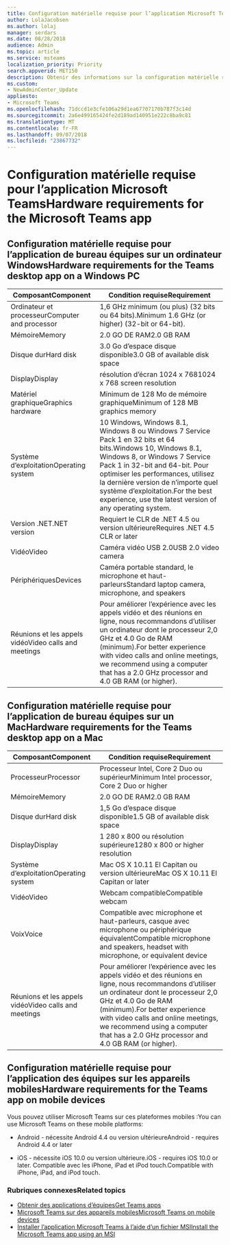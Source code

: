 ```yaml
---
title: Configuration matérielle requise pour l’application Microsoft Teams
author: LolaJacobsen
ms.author: lolaj
manager: serdars
ms.date: 08/28/2018
audience: Admin
ms.topic: article
ms.service: msteams
localization_priority: Priority
search.appverid: MET150
description: Obtenir des informations sur la configuration matérielle requise pour installer et exécuter Microsoft Teams.
ms.custom:
- NewAdminCenter_Update
appliesto:
- Microsoft Teams
ms.openlocfilehash: 71dccd1e3cfe106a29d1ea67707170b787f3c14d
ms.sourcegitcommit: 2a6e499165424fe2d189ad140951e222c8ba9c81
ms.translationtype: MT
ms.contentlocale: fr-FR
ms.lasthandoff: 09/07/2018
ms.locfileid: "23867732"
---
```

# <a name="hardware-requirements-for-the-microsoft-teams-app"></a><span data-ttu-id="6ea5b-103">Configuration matérielle requise pour l’application Microsoft Teams</span><span class="sxs-lookup"><span data-stu-id="6ea5b-103">Hardware requirements for the Microsoft Teams app</span></span>

## <a name="hardware-requirements-for-the-teams-desktop-app-on-a-windows-pc"></a><span data-ttu-id="6ea5b-104">Configuration matérielle requise pour l’application de bureau équipes sur un ordinateur Windows</span><span class="sxs-lookup"><span data-stu-id="6ea5b-104">Hardware requirements for the Teams desktop app on a Windows PC</span></span>

|<span data-ttu-id="6ea5b-105">**Composant**</span><span class="sxs-lookup"><span data-stu-id="6ea5b-105">**Component**</span></span>|<span data-ttu-id="6ea5b-106">**Condition requise**</span><span class="sxs-lookup"><span data-stu-id="6ea5b-106">**Requirement**</span></span>  |
|---------|---------|
|<span data-ttu-id="6ea5b-107">Ordinateur et processeur</span><span class="sxs-lookup"><span data-stu-id="6ea5b-107">Computer and processor</span></span>    | <span data-ttu-id="6ea5b-108">1,6 GHz minimum (ou plus) (32 bits ou 64 bits).</span><span class="sxs-lookup"><span data-stu-id="6ea5b-108">Minimum 1.6 GHz (or higher) (32-bit or 64-bit).</span></span>        |
|<span data-ttu-id="6ea5b-109">Mémoire</span><span class="sxs-lookup"><span data-stu-id="6ea5b-109">Memory</span></span>     |    <span data-ttu-id="6ea5b-110">2.0 GO DE RAM</span><span class="sxs-lookup"><span data-stu-id="6ea5b-110">2.0 GB RAM</span></span>     |
|<span data-ttu-id="6ea5b-111">Disque dur</span><span class="sxs-lookup"><span data-stu-id="6ea5b-111">Hard disk</span></span>    | <span data-ttu-id="6ea5b-112">3.0 Go d’espace disque disponible</span><span class="sxs-lookup"><span data-stu-id="6ea5b-112">3.0 GB of available disk space</span></span>        |
|<span data-ttu-id="6ea5b-113">Display</span><span class="sxs-lookup"><span data-stu-id="6ea5b-113">Display</span></span>    |   <span data-ttu-id="6ea5b-114">résolution d’écran 1024 x 768</span><span class="sxs-lookup"><span data-stu-id="6ea5b-114">1024 x 768 screen resolution</span></span> |
|<span data-ttu-id="6ea5b-115">Matériel graphique</span><span class="sxs-lookup"><span data-stu-id="6ea5b-115">Graphics hardware</span></span> |  <span data-ttu-id="6ea5b-116">Minimum de 128 Mo de mémoire graphique</span><span class="sxs-lookup"><span data-stu-id="6ea5b-116">Minimum of 128 MB graphics memory</span></span>
|<span data-ttu-id="6ea5b-117">Système d’exploitation</span><span class="sxs-lookup"><span data-stu-id="6ea5b-117">Operating system</span></span>  |    <span data-ttu-id="6ea5b-118">10 Windows, Windows 8.1, Windows 8 ou Windows 7 Service Pack 1 en 32 bits et 64 bits.</span><span class="sxs-lookup"><span data-stu-id="6ea5b-118">Windows 10, Windows 8.1, Windows 8, or Windows 7 Service Pack 1 in 32-bit and 64-bit.</span></span>  <span data-ttu-id="6ea5b-119">Pour optimiser les performances, utilisez la dernière version de n’importe quel système d’exploitation.</span><span class="sxs-lookup"><span data-stu-id="6ea5b-119">For the best experience, use the latest version of any operating system.</span></span>|
|<span data-ttu-id="6ea5b-120">Version .NET</span><span class="sxs-lookup"><span data-stu-id="6ea5b-120">.NET version</span></span>    |  <span data-ttu-id="6ea5b-121">Requiert le CLR de .NET 4.5 ou version ultérieure</span><span class="sxs-lookup"><span data-stu-id="6ea5b-121">Requires .NET 4.5 CLR or later</span></span>       |
|<span data-ttu-id="6ea5b-122">Vidéo</span><span class="sxs-lookup"><span data-stu-id="6ea5b-122">Video</span></span>    |  <span data-ttu-id="6ea5b-123">Caméra vidéo USB 2.0</span><span class="sxs-lookup"><span data-stu-id="6ea5b-123">USB 2.0 video camera</span></span>       |
|<span data-ttu-id="6ea5b-124">Périphériques</span><span class="sxs-lookup"><span data-stu-id="6ea5b-124">Devices</span></span>    |   <span data-ttu-id="6ea5b-125">Caméra portable standard, le microphone et haut-parleurs</span><span class="sxs-lookup"><span data-stu-id="6ea5b-125">Standard laptop camera, microphone, and speakers</span></span>    | 
|<span data-ttu-id="6ea5b-126">Réunions et les appels vidéo</span><span class="sxs-lookup"><span data-stu-id="6ea5b-126">Video calls and meetings</span></span> | <span data-ttu-id="6ea5b-127">Pour améliorer l’expérience avec les appels vidéo et des réunions en ligne, nous recommandons d’utiliser un ordinateur dont le processeur 2,0 GHz et 4.0 Go de RAM (minimum).</span><span class="sxs-lookup"><span data-stu-id="6ea5b-127">For better experience with video calls and online meetings, we recommend using a computer that has a 2.0 GHz processor and 4.0 GB RAM (or higher).</span></span>

## <a name="hardware-requirements-for-the-teams-desktop-app-on-a-mac"></a><span data-ttu-id="6ea5b-128">Configuration matérielle requise pour l’application de bureau équipes sur un Mac</span><span class="sxs-lookup"><span data-stu-id="6ea5b-128">Hardware requirements for the Teams desktop app on a Mac</span></span>
|<span data-ttu-id="6ea5b-129">**Composant**</span><span class="sxs-lookup"><span data-stu-id="6ea5b-129">**Component**</span></span>|<span data-ttu-id="6ea5b-130">**Condition requise**</span><span class="sxs-lookup"><span data-stu-id="6ea5b-130">**Requirement**</span></span>  |
|---------|---------|
|<span data-ttu-id="6ea5b-131">Processeur</span><span class="sxs-lookup"><span data-stu-id="6ea5b-131">Processor</span></span>    | <span data-ttu-id="6ea5b-132">Processeur Intel, Core 2 Duo ou supérieur</span><span class="sxs-lookup"><span data-stu-id="6ea5b-132">Minimum Intel processor, Core 2 Duo or higher</span></span> |
|<span data-ttu-id="6ea5b-133">Mémoire</span><span class="sxs-lookup"><span data-stu-id="6ea5b-133">Memory</span></span>     |   <span data-ttu-id="6ea5b-134">2.0 GO DE RAM</span><span class="sxs-lookup"><span data-stu-id="6ea5b-134">2.0 GB RAM</span></span>      |
|<span data-ttu-id="6ea5b-135">Disque dur</span><span class="sxs-lookup"><span data-stu-id="6ea5b-135">Hard disk</span></span>    |   <span data-ttu-id="6ea5b-136">1,5 Go d’espace disque disponible</span><span class="sxs-lookup"><span data-stu-id="6ea5b-136">1.5 GB of available disk space</span></span>      |
|<span data-ttu-id="6ea5b-137">Display</span><span class="sxs-lookup"><span data-stu-id="6ea5b-137">Display</span></span>    | <span data-ttu-id="6ea5b-138">1 280 x 800 ou résolution supérieure</span><span class="sxs-lookup"><span data-stu-id="6ea5b-138">1280 x 800 or higher resolution</span></span>    |
|<span data-ttu-id="6ea5b-139">Système d’exploitation</span><span class="sxs-lookup"><span data-stu-id="6ea5b-139">Operating system</span></span>  |    <span data-ttu-id="6ea5b-140">Mac OS X 10.11 El Capitan ou version ultérieure</span><span class="sxs-lookup"><span data-stu-id="6ea5b-140">Mac OS X 10.11 El Capitan or later</span></span>     |
|<span data-ttu-id="6ea5b-141">Vidéo</span><span class="sxs-lookup"><span data-stu-id="6ea5b-141">Video</span></span>  |    <span data-ttu-id="6ea5b-142">Webcam compatible</span><span class="sxs-lookup"><span data-stu-id="6ea5b-142">Compatible webcam</span></span>     |
|<span data-ttu-id="6ea5b-143">Voix</span><span class="sxs-lookup"><span data-stu-id="6ea5b-143">Voice</span></span>    |  <span data-ttu-id="6ea5b-144">Compatible avec microphone et haut-parleurs, casque avec microphone ou périphérique équivalent</span><span class="sxs-lookup"><span data-stu-id="6ea5b-144">Compatible microphone and speakers, headset with microphone, or equivalent device</span></span>       |
|<span data-ttu-id="6ea5b-145">Réunions et les appels vidéo</span><span class="sxs-lookup"><span data-stu-id="6ea5b-145">Video calls and meetings</span></span> | <span data-ttu-id="6ea5b-146">Pour améliorer l’expérience avec les appels vidéo et des réunions en ligne, nous recommandons d’utiliser un ordinateur dont le processeur 2,0 GHz et 4.0 Go de RAM (minimum).</span><span class="sxs-lookup"><span data-stu-id="6ea5b-146">For better experience with video calls and online meetings, we recommend using a computer that has a 2.0 GHz processor and 4.0 GB RAM (or higher).</span></span>

## <a name="hardware-requirements-for-the-teams-app-on-mobile-devices"></a><span data-ttu-id="6ea5b-147">Configuration matérielle requise pour l’application des équipes sur les appareils mobiles</span><span class="sxs-lookup"><span data-stu-id="6ea5b-147">Hardware requirements for the Teams app on mobile devices</span></span>

<span data-ttu-id="6ea5b-148">Vous pouvez utiliser Microsoft Teams sur ces plateformes mobiles :</span><span class="sxs-lookup"><span data-stu-id="6ea5b-148">You can use Microsoft Teams on these mobile platforms:</span></span>

- <span data-ttu-id="6ea5b-149">Android - nécessite Android 4.4 ou version ultérieure</span><span class="sxs-lookup"><span data-stu-id="6ea5b-149">Android - requires Android 4.4 or later</span></span>

- <span data-ttu-id="6ea5b-150">iOS - nécessite iOS 10.0 ou version ultérieure.</span><span class="sxs-lookup"><span data-stu-id="6ea5b-150">iOS - requires iOS 10.0 or later.</span></span> <span data-ttu-id="6ea5b-151">Compatible avec les iPhone, iPad et iPod touch.</span><span class="sxs-lookup"><span data-stu-id="6ea5b-151">Compatible with iPhone, iPad, and iPod touch.</span></span>

### <a name="related-topics"></a><span data-ttu-id="6ea5b-152">Rubriques connexes</span><span class="sxs-lookup"><span data-stu-id="6ea5b-152">Related topics</span></span>
- [<span data-ttu-id="6ea5b-153">Obtenir des applications d’équipes</span><span class="sxs-lookup"><span data-stu-id="6ea5b-153">Get Teams apps</span></span>](get-clients.md)
- [<span data-ttu-id="6ea5b-154">Microsoft Teams sur des appareils mobiles</span><span class="sxs-lookup"><span data-stu-id="6ea5b-154">Microsoft Teams on mobile devices</span></span>](https://support.office.com/article/Microsoft-Teams-on-mobile-devices-2ACBCF73-8FD4-4929-9B31-AE403B88C2D3)
- [<span data-ttu-id="6ea5b-155">Installer l’application Microsoft Teams à l’aide d’un fichier MSI</span><span class="sxs-lookup"><span data-stu-id="6ea5b-155">Install the Microsoft Teams app using an MSI</span></span>](msi-deployment.md)
